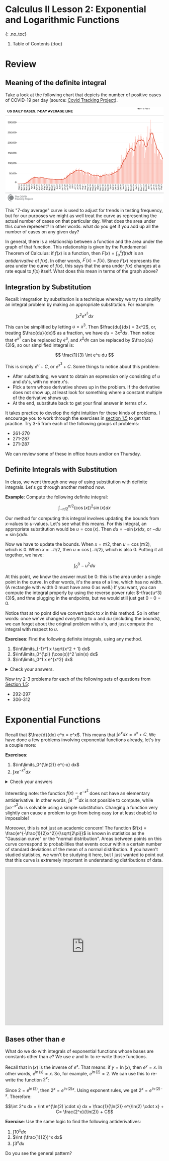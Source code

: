 # Calculus II Lesson 2: Exponential and Logarithmic Functions
{: .no_toc}

1. Table of Contents
{:toc}

# Review

## Meaning of the definite integral

Take a look at the following chart that depicts the number of positive cases of COVID-19 per day (source: [Covid Tracking Project](https://covidtracking.com/)).

![Coronavirus cases per day](cases.png)

This "7-day average" curve is used to adjust for trends in testing frequency, but for our purposes we might as well treat the curve as representing the actual number of cases on that particular day. What does the area under this curve represent? In other words: what do you get if you add up all the number of cases on any given day?

In general, there is a relationship between a function and the area under the graph of that function. This relationship is given by the Fundamental Theorem of Calculus: if $f(x)$ is a function, then $F(x) = \int_a^x f(t) dt$ is an *antiderivative* of $f(x)$. In other words, $F^\prime(x) = f(x)$. Since $F(x)$ represents the area under the curve of $f(x)$, this says that the area under $f(x)$ changes at a rate equal to $f(x)$ itself. What does this mean in terms of the graph above?

## Integration by Substitution

Recall: integration by substitution is a technique whereby we try to simplify an integral problem by making an appropriate substitution. For example:

$$ \int x^2 e^{x^3} dx $$

This can be simplified by letting $u = x^3$. Then $\frac{du}{dx} = 3x^2$, or, treating $\frac{du}{dx}$ as a fraction, we have $du = 3x^2 dx$. Then notice that $e^{x^3}$ can be replaced by $e^u$, and $x^2 dx$ can be replaced by $\frac{du}{3}$, so our simplified integral is:

$$ \frac{1}{3} \int e^u du $$

This is simply $e^u + C$, or $e^{x^3} + C$. Some things to notice about this problem:

* After substituting, we want to obtain an expression only consisting of $u$ and $du$'s, with no more $x$'s.
* Pick a term whose derivative shows up in the problem. If the derivative does not show up, at least look for something where a constant multiple of the derivative shows up.
* At the end, substitute back to get your final answer in terms of $x$.

It takes practice to develop the right intuition for these kinds of problems. I encourage you to work through the exercises in [section 1.5](https://openstax.org/books/calculus-volume-2/pages/1-5-substitution) to get that practice. Try 3-5 from each of the following groups of problems:

* 261-270
* 271-287
* 271-287

We can review some of these in office hours and/or on Thursday.

## Definite Integrals with Substitution

<div class="youtube-container">

</div>

In class, we went through one way of using substitution with definite integrals. Let's go through another method now.

**Example**: Compute the following definite integral:

$$ \int_{-\pi/2}^{\pi/2} (\cos(x))^2 \sin(x) dx $$

Our method for computing this integral involves updating the bounds from $x$-values to $u$-values. Let's see what this means. For this integral, an appropriate substitution would be $u = \cos(x)$. Then $du = -\sin(x) dx$, or $-du = \sin(x) dx$.

Now we have to update the bounds. When $x = \pi/2$, then $u = \cos(\pi/2)$, which is $0$. When $x = -\pi/2$, then $u = \cos(-\pi/2)$, which is also $0$. Putting it all together, we have:

$$ \int_0^0 -u^2 du $$

At this point, we know the answer must be 0: this is the area under a single point in the curve. In other words, it's the area of a line, which has no width. (A rectangle with width 0 must have area 0 as well.) If you want, you can compute the integral properly by using the reverse power rule: $-\frac{u^3}{3}$, and thne plugging in the endpoints, but we would still just get $0 - 0 = 0$.

Notice that at no point did we convert back to $x$ in this method. So in other words: once we've changed *everything* to $u$ and $du$ (including the bounds), we can forget about the original problem with $x$'s, and just compute the integral with respect to $u$.

**Exercises**: Find the following definite integrals, using any method.

1. $\int\limits_{-1}^1 x \sqrt{x^2 + 1} dx$
2. $\int\limits_0^{\pi} (\cos(x))^2 \sin(x) dx$
3. $\int\limits_0^1 x e^{x^2} dx$

<details>
  <summary>Check your answers.</summary>

  <ol>
  <li>Let $u = x^2 + 1$ and $du = 2x dx$. Then when we update the bounds, if $x = 1$ then $u = 2$, and if $x = -1$, then $u = 2$. The integral becomes $\int\limits_2^2 \frac{1}{2} \sqrt{u} du = 0$.</li>
  <li> Let $u = \cos(x)$, $du = -\sin(x) dx$. Let's use method one here: the integral becomes $\int -u^2 du$. An antiderivative of $-u^2$ is $-\frac{u^3}{3}$. Substitute back in: $-\frac{(\cos(x))^3}{3}$, from $x = 0$ to $x = \pi$. So we get: $-\frac{(-1)^3}{3} - (-\frac{1^3}{3})$, which is $\frac{2}{3}$.</li>
  <li>Let $u = x^2$, $du = 2x dx$, or $\frac{1}{2} du = x dx$. We can update the bounds: if $x = 1$ then $u = 1$, and if $x = 0$ then $u = 0$, so actually our bounds don't even change! The integral becomes $\frac{1}{2} \int\limits_0^1 e^u du$, which is $\left.\frac{1}{2} e^u \right|_0^1$. Plugging in the endpoints, we get $\frac{1}{2} e - \frac{1}{2}$.</li>
  </ol>
</details>

Now try 2-3 problems for each of the following sets of questions from [Section 1.5](https://openstax.org/books/calculus-volume-2/pages/1-5-substitution):

* 292-297
* 306-312

# Exponential Functions

<div class="youtube-container">

</div>

Recall that $\frac{d}{dx} e^x = e^x$. This means that $\int e^x dx = e^x + C$. We have done a few problems involving exponential functions already, let's try a couple more:

**Exercises**:

1. $\int\limits_0^{\ln(2)} e^{-x} dx$
2. $\int x e^{-x^2} dx$

<details>
<summary>Check your answers</summary>
<ol>
<li>An antiderivative of $e^{-x}$ is $-e^{-x}$, and so plugging in, we get $-e^{-\ln(2)} = -\frac{1}{2}$, and $-e^{-0} = -1$, and so our answer is $-\frac{1}{2} - (-1) = \frac{1}{2}$.</li>
<li> Let $u = -x^2$, and so $du = -2x dx$. Or: $-\frac{1}{2} du = x dx$. The integral simplifes to $-\frac{1}{2} \int e^u du = -\frac{1}{2} e^u + C$. Substitute back: $-\frac{1}{2} e^{-x^2} + c$.</li>
</ol>
</details>

Interesting note: the function $f(x) = e^{-x^2}$ does not have an elementary antiderivative. In other words, $\int e^{-x^2}dx$ is not possible to compute, while $\int x e^{-x^2} dx$ is solvable using a simple substitution. Changing a function very slightly can cause a problem to go from being easy (or at least doable) to impossible!

Moreover, this is not just an academic concern! The function $f(x) = \frac{e^{-\frac{1}{2}x^2}}{\sqrt{2\pi}}$ is known in statistics as the "Gaussian curve" or the "normal distribution". Areas between points on this curve correspond to probabilities that events occur within a certain number of standard deviations of the mean of a normal distribution. If you haven't studied statistics, we won't be studying it here, but I just wanted to point out that this curve is extremely important in understanding distributions of data.

<div class="desmos-container">
<iframe src="https://www.desmos.com/calculator/ly3qfxulzr?embed" width="500px" height="500px" style="border: 1px solid #ccc" frameborder=0></iframe>
</div>

## Bases other than $e$

What do we do with integrals of exponential functions whose bases are constants other than $e$? We use $e$ and $\ln$ to re-write those functions.

Recall that $\ln(x)$ is the inverse of $e^x$. That means: if $y = \ln(x)$, then $e^y = x$. In other words, $e^{\ln(x)} = x$. So, for example, $e^{\ln(2)} = 2$. We can use this to re-write the function $2^x$:

Since $2 = e^{\ln(2)}$, then $2^x = {e^{\ln(2)}}^x$. Using exponent rules, we get $2^x = e^{\ln(2) \cdot x}$. Therefore:

$$\int 2^x dx = \int e^{\ln(2) \cdot x} dx = \frac{1}{\ln(2)} e^{\ln(2) \cdot x} + C= \frac{2^x}{\ln(2)} + C$$

**Exercise**: Use the same logic to find the following antiderivatives:

1. $\int 10^x dx$
2. $\int (\frac{1}{2})^x dx$
3. $\int 3^x dx$

Do you see the general pattern?
